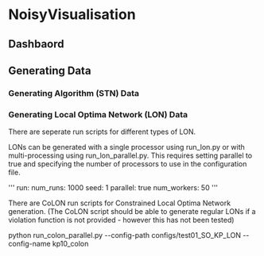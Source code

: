 # NoisyVisualisation

## Dashbaord

## Generating Data

### Generating Algorithm (STN) Data

### Generating Local Optima Network (LON) Data

There are seperate run scripts for different types of LON.

LONs can be generated with a single processor using run_lon.py or with multi-processing using run_lon_parallel.py.
This requires setting parallel to true and specifying the number of processors to use in the configuration file.

'''
run:
  num_runs: 1000
  seed: 1
  parallel: true
  num_workers: 50
'''

There are CoLON run scripts for Constrained Local Optima Network generation.
(The CoLON script should be able to generate regular LONs if a violation function is not provided - however this has not been tested)

python run_colon_parallel.py --config-path configs/test01_SO_KP_LON --config-name kp10_colon
